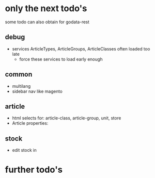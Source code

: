 # only the next todo's
some todo can also obtain for godata-rest

## debug
- services ArticleTypes, ArticleGroups, ArticleClasses often loaded too late
    - force these services to load early enough

## common
- multilang
- sidebar nav like magento

## article
- html selects for: article-class, article-group, unit, store
- Article properties: 

## stock
- edit stock in

# further todo's
